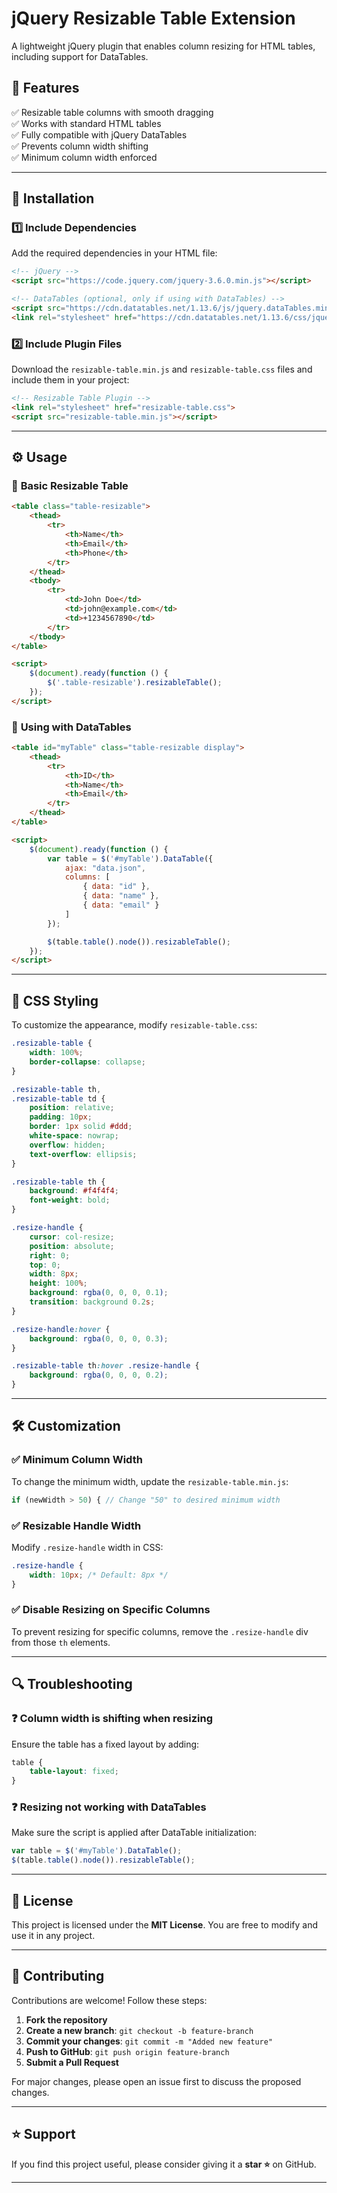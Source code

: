 
# jQuery Resizable Table Extension

A lightweight jQuery plugin that enables column resizing for HTML tables, including support for DataTables.

## 🚀 Features

✅ Resizable table columns with smooth dragging  
✅ Works with standard HTML tables  
✅ Fully compatible with jQuery DataTables  
✅ Prevents column width shifting  
✅ Minimum column width enforced  

---

## 📌 Installation

### 1️⃣ **Include Dependencies**
Add the required dependencies in your HTML file:

```html
<!-- jQuery -->
<script src="https://code.jquery.com/jquery-3.6.0.min.js"></script>

<!-- DataTables (optional, only if using with DataTables) -->
<script src="https://cdn.datatables.net/1.13.6/js/jquery.dataTables.min.js"></script>
<link rel="stylesheet" href="https://cdn.datatables.net/1.13.6/css/jquery.dataTables.min.css">
```

### 2️⃣ **Include Plugin Files**
Download the `resizable-table.min.js` and `resizable-table.css` files and include them in your project:

```html
<!-- Resizable Table Plugin -->
<link rel="stylesheet" href="resizable-table.css">
<script src="resizable-table.min.js"></script>
```

---

## ⚙️ Usage

### 📌 **Basic Resizable Table**
```html
<table class="table-resizable">
    <thead>
        <tr>
            <th>Name</th>
            <th>Email</th>
            <th>Phone</th>
        </tr>
    </thead>
    <tbody>
        <tr>
            <td>John Doe</td>
            <td>john@example.com</td>
            <td>+1234567890</td>
        </tr>
    </tbody>
</table>

<script>
    $(document).ready(function () {
        $('.table-resizable').resizableTable();
    });
</script>
```

### 📌 **Using with DataTables**
```html
<table id="myTable" class="table-resizable display">
    <thead>
        <tr>
            <th>ID</th>
            <th>Name</th>
            <th>Email</th>
        </tr>
    </thead>
</table>

<script>
    $(document).ready(function () {
        var table = $('#myTable').DataTable({
            ajax: "data.json",
            columns: [
                { data: "id" },
                { data: "name" },
                { data: "email" }
            ]
        });

        $(table.table().node()).resizableTable();
    });
</script>
```

---

## 🎨 CSS Styling

To customize the appearance, modify `resizable-table.css`:

```css
.resizable-table {
    width: 100%;
    border-collapse: collapse;
}

.resizable-table th,
.resizable-table td {
    position: relative;
    padding: 10px;
    border: 1px solid #ddd;
    white-space: nowrap;
    overflow: hidden;
    text-overflow: ellipsis;
}

.resizable-table th {
    background: #f4f4f4;
    font-weight: bold;
}

.resize-handle {
    cursor: col-resize;
    position: absolute;
    right: 0;
    top: 0;
    width: 8px;
    height: 100%;
    background: rgba(0, 0, 0, 0.1);
    transition: background 0.2s;
}

.resize-handle:hover {
    background: rgba(0, 0, 0, 0.3);
}

.resizable-table th:hover .resize-handle {
    background: rgba(0, 0, 0, 0.2);
}
```

---

## 🛠️ Customization

### ✅ **Minimum Column Width**
To change the minimum width, update the `resizable-table.min.js`:

```js
if (newWidth > 50) { // Change "50" to desired minimum width
```

### ✅ **Resizable Handle Width**
Modify `.resize-handle` width in CSS:

```css
.resize-handle {
    width: 10px; /* Default: 8px */
}
```

### ✅ **Disable Resizing on Specific Columns**
To prevent resizing for specific columns, remove the `.resize-handle` div from those `th` elements.

---

## 🔍 Troubleshooting

### ❓ **Column width is shifting when resizing**
Ensure the table has a fixed layout by adding:

```css
table {
    table-layout: fixed;
}
```

### ❓ **Resizing not working with DataTables**
Make sure the script is applied after DataTable initialization:

```js
var table = $('#myTable').DataTable();
$(table.table().node()).resizableTable();
```

---

## 📄 License

This project is licensed under the **MIT License**. You are free to modify and use it in any project.

---

## 🤝 Contributing

Contributions are welcome! Follow these steps:

1. **Fork the repository**  
2. **Create a new branch**: `git checkout -b feature-branch`  
3. **Commit your changes**: `git commit -m "Added new feature"`  
4. **Push to GitHub**: `git push origin feature-branch`  
5. **Submit a Pull Request**  

For major changes, please open an issue first to discuss the proposed changes.

---

## ⭐ Support

If you find this project useful, please consider giving it a **star ⭐** on GitHub.

---



